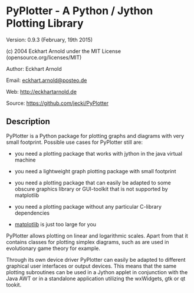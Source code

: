 PyPlotter - A Python / Jython Plotting Library
==============================================

Version: 0.9.3 (February, 19th 2015)

(c) 2004 Eckhart Arnold under the MIT License (opensource.org/licenses/MIT)


Author: Eckhart Arnold

Email:  eckhart.arnold@posteo.de

Web:    http://eckhartarnold.de

Source: https://github.com/jecki/PyPlotter



Description
-----------

PyPlotter is a Python package for plotting graphs and diagrams with very
small footprint. Possible use cases for PyPlotter still are: 

- you need a plotting package that works with jython in the java virtual
  machine

- you need a lightweight graph plotting package with small footprint
  
- you need a plotting package that can easily be adapted to some obscure
  graphics library or GUI-toolkit that is not supported by matplotlib

- you need a plotting package without any particular C-library dependencies

- [matplotlib](http://matplotlib.org/) is just too large for you

PyPlotter allows plotting on linear and logarithmic scales. Apart from
that it contains classes for plotting simplex diagrams, such as are
used in evolutionary game theory for example.

Through its own device driver PyPlotter can easily be adapted to
different graphical user interfaces or output devices. This means that
the same plotting subroutines can be used in a Jython applet in
conjunction with the Java AWT or in a standalone application utilizing
the wxWidgets, gtk or qt tookit.

